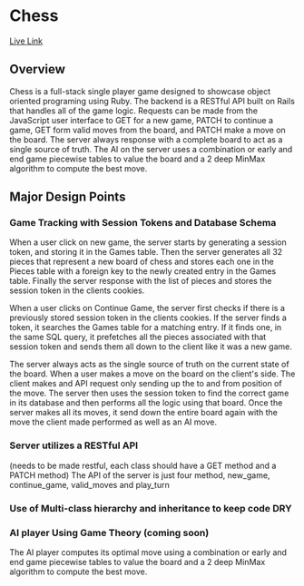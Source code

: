 # Chess

[Live Link][heroku]

[heroku]: http://brineshchess.herokuapp.com/

## Overview

Chess is a full-stack single player game designed to showcase object oriented
programing using Ruby. The backend is a RESTful API built on Rails that handles
all of the game logic. Requests can be made from the JavaScript user interface
to GET for a new game, PATCH to continue a game, GET form valid moves from the
board, and PATCH make a move on the board. The server always response with a
complete board to act as a single source of truth. The AI on the server uses
a combination or early and end game piecewise tables to value the board and a 2
deep MinMax algorithm to compute the best move.   

## Major Design Points

### Game Tracking with Session Tokens and Database Schema

When a user click on new game, the server starts by generating a session token,
and storing it in the Games table. Then the server generates all 32 pieces that
represent a new board of chess and stores each one in the Pieces table with a
foreign key to the newly created entry in the Games table. Finally the server
response with the list of pieces and stores the session token in the clients
cookies.

When a user clicks on Continue Game, the server first checks if there is a previously
stored session token in the clients cookies. If the server finds a token, it
searches the Games table for a matching entry. If it finds one, in the same SQL
query, it prefetches all the pieces associated with that session token and sends
them all down to the client like it was a new game.

The server always acts as the single source of truth on the current state of the
board. When a user makes a move on the board on the client's side. The client makes
and API request only sending up the to and from position of the move. The server
then uses the session token to find the correct game in its database and then
performs all the logic using that board. Once the server makes all its moves, it
send down the entire board again with the move the client made performed as well
as an AI move.

### Server utilizes a RESTful API
(needs to be made restful, each class should have a GET method and a PATCH method)
The API of the server is just four method, new_game, continue_game, valid_moves
and play_turn

### Use of Multi-class hierarchy and inheritance to keep code DRY

### AI player Using Game Theory (coming soon)

The AI player computes its optimal move using a combination or early and end game
piecewise tables to value the board and a 2 deep MinMax algorithm to compute
the best move.

